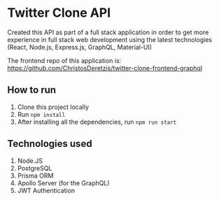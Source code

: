 # Twitter Clone API

Created this API as part of a full stack application in order to get more experience in full stack web development using the latest technologies (React, Node.js, Express.js, GraphQL, Material-UI)

The frontend repo of this application is: https://github.com/ChristosDeretzis/twitter-clone-frontend-graphql

## How to run
 1. Clone this project locally
 2. Run `npm install`
 3. After installing all the dependencies, run `npm run start`

## Technologies used
1. Node.JS
2. PostgreSQL
3. Prisma ORM
4. Apollo Server (for the GraphQL)
5. JWT Authentication
